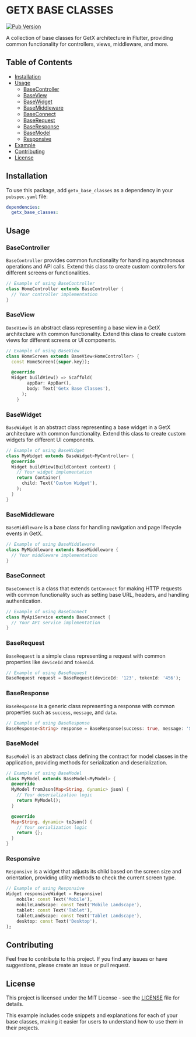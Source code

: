 # GETX BASE CLASSES

[![Pub Version](https://img.shields.io/pub/v/getx_base_classes)](https://pub.dev/packages/getx_base_classes)

A collection of base classes for GetX architecture in Flutter, providing common functionality for controllers, views, middleware, and more.

## Table of Contents

- [Installation](#installation)
- [Usage](#usage)
  - [BaseController](#basecontroller)
  - [BaseView](#baseview)
  - [BaseWidget](#basewidget)
  - [BaseMiddleware](#basemiddleware)
  - [BaseConnect](#baseconnect)
  - [BaseRequest](#baserequest)
  - [BaseResponse](#baseresponse)
  - [BaseModel](#basemodel)
  - [Responsive](#responsive)
- [Example](#example)
- [Contributing](#contributing)
- [License](#license)

## Installation

To use this package, add `getx_base_classes` as a dependency in your `pubspec.yaml` file:

```yaml
dependencies:
  getx_base_classes: 
```

## Usage

### BaseController

`BaseController` provides common functionality for handling asynchronous operations and API calls. Extend this class to create custom controllers for different screens or functionalities.

```dart
// Example of using BaseController
class HomeController extends BaseController {
  // Your controller implementation
}
```

### BaseView

`BaseView` is an abstract class representing a base view in a GetX architecture with common functionality. Extend this class to create custom views for different screens or UI components.

```dart
// Example of using BaseView
class HomeScreen extends BaseView<HomeController> {
  const HomeScreen({super.key});

  @override
  Widget buildView() => Scaffold(
        appBar: AppBar(),
        body: Text('Getx Base Classes'),
      );
    }
```

### BaseWidget

`BaseWidget` is an abstract class representing a base widget in a GetX architecture with common functionality. Extend this class to create custom widgets for different UI components.

```dart
// Example of using BaseWidget
class MyWidget extends BaseWidget<MyController> {
  @override
  Widget buildView(BuildContext context) {
    // Your widget implementation
    return Container(
      child: Text('Custom Widget'),
    );
  }
}
```

### BaseMiddleware

`BaseMiddleware` is a base class for handling navigation and page lifecycle events in GetX.

```dart
// Example of using BaseMiddleware
class MyMiddleware extends BaseMiddleware {
  // Your middleware implementation
}
```

### BaseConnect

`BaseConnect` is a class that extends `GetConnect` for making HTTP requests with common functionality such as setting base URL, headers, and handling authentication.

```dart
// Example of using BaseConnect
class MyApiService extends BaseConnect {
  // Your API service implementation
}
```

### BaseRequest

`BaseRequest` is a simple class representing a request with common properties like `deviceId` and `tokenId`.

```dart
// Example of using BaseRequest
BaseRequest request = BaseRequest(deviceId: '123', tokenId: '456');
```

### BaseResponse

`BaseResponse` is a generic class representing a response with common properties such as `success`, `message`, and `data`.

```dart
// Example of using BaseResponse
BaseResponse<String> response = BaseResponse(success: true, message: 'Success', data: 'Hello');
```

### BaseModel

`BaseModel` is an abstract class defining the contract for model classes in the application, providing methods for serialization and deserialization.

```dart
// Example of using BaseModel
class MyModel extends BaseModel<MyModel> {
  @override
  MyModel fromJson(Map<String, dynamic> json) {
    // Your deserialization logic
    return MyModel();
  }

  @override
  Map<String, dynamic> toJson() {
    // Your serialization logic
    return {};
  }
}
```

### Responsive

`Responsive` is a widget that adjusts its child based on the screen size and orientation, providing utility methods to check the current screen type.

```dart
// Example of using Responsive
Widget responsiveWidget = Responsive(
    mobile: const Text('Mobile'),
    mobileLandscape: const Text('Mobile Landscape'),
    tablet: const Text('Tablet'),
    tabletLandscape: const Text('Tablet Landscape'),
    desktop: const Text('Desktop'),
);
```


## Contributing

Feel free to contribute to this project. If you find any issues or have suggestions, please create an issue or pull request.

## License

This project is licensed under the MIT License - see the [LICENSE](LICENSE) file for details.

This example includes code snippets and explanations for each of your base classes, making it easier for users to understand how to use them in their projects.

  
